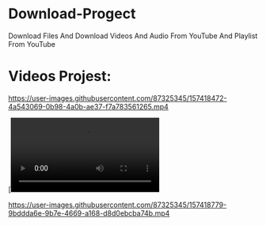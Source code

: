 # Download-Progect
Download Files And Download Videos And Audio From YouTube And Playlist From YouTube


# Videos Projest:



https://user-images.githubusercontent.com/87325345/157418472-4a543069-0b98-4a0b-ae37-f7a783561265.mp4

[![Watch the video](https://user-images.githubusercontent.com/87325345/157418472-4a543069-0b98-4a0b-ae37-f7a783561265.mp4
)

https://user-images.githubusercontent.com/87325345/157418779-9bddda6e-9b7e-4669-a168-d8d0ebcba74b.mp4


